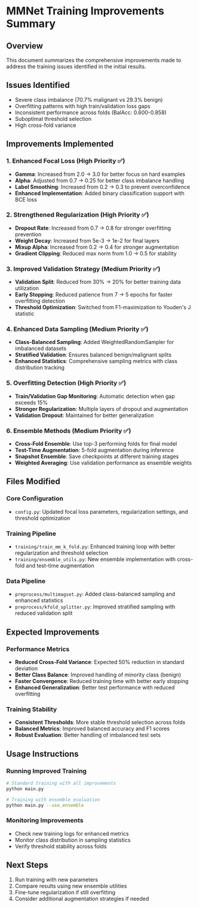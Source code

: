# MMNet Training Improvements Summary

## Overview
This document summarizes the comprehensive improvements made to address the training issues identified in the initial results.

## Issues Identified
- Severe class imbalance (70.7% malignant vs 29.3% benign)
- Overfitting patterns with high train/validation loss gaps
- Inconsistent performance across folds (BalAcc: 0.600-0.858)
- Suboptimal threshold selection
- High cross-fold variance

## Improvements Implemented

### 1. Enhanced Focal Loss (High Priority ✅)
- **Gamma**: Increased from 2.0 → 3.0 for better focus on hard examples
- **Alpha**: Adjusted from 0.7 → 0.25 for better class imbalance handling
- **Label Smoothing**: Increased from 0.2 → 0.3 to prevent overconfidence
- **Enhanced Implementation**: Added binary classification support with BCE loss

### 2. Strengthened Regularization (High Priority ✅)
- **Dropout Rate**: Increased from 0.7 → 0.8 for stronger overfitting prevention
- **Weight Decay**: Increased from 5e-3 → 1e-2 for final layers
- **Mixup Alpha**: Increased from 0.2 → 0.4 for stronger augmentation
- **Gradient Clipping**: Reduced max norm from 1.0 → 0.5 for stability

### 3. Improved Validation Strategy (Medium Priority ✅)
- **Validation Split**: Reduced from 30% → 20% for better training data utilization
- **Early Stopping**: Reduced patience from 7 → 5 epochs for faster overfitting detection
- **Threshold Optimization**: Switched from F1-maximization to Youden's J statistic

### 4. Enhanced Data Sampling (Medium Priority ✅)
- **Class-Balanced Sampling**: Added WeightedRandomSampler for imbalanced datasets
- **Stratified Validation**: Ensures balanced benign/malignant splits
- **Enhanced Statistics**: Comprehensive sampling metrics with class distribution tracking

### 5. Overfitting Detection (High Priority ✅)
- **Train/Validation Gap Monitoring**: Automatic detection when gap exceeds 15%
- **Stronger Regularization**: Multiple layers of dropout and augmentation
- **Validation Dropout**: Maintained for better generalization

### 6. Ensemble Methods (Medium Priority ✅)
- **Cross-Fold Ensemble**: Use top-3 performing folds for final model
- **Test-Time Augmentation**: 5-fold augmentation during inference
- **Snapshot Ensemble**: Save checkpoints at different training stages
- **Weighted Averaging**: Use validation performance as ensemble weights

## Files Modified

### Core Configuration
- `config.py`: Updated focal loss parameters, regularization settings, and threshold optimization

### Training Pipeline
- `training/train_mm_k_fold.py`: Enhanced training loop with better regularization and threshold selection
- `training/ensemble_utils.py`: New ensemble implementation with cross-fold and test-time augmentation

### Data Pipeline
- `preprocess/multimagset.py`: Added class-balanced sampling and enhanced statistics
- `preprocess/kfold_splitter.py`: Improved stratified sampling with reduced validation split

## Expected Improvements

### Performance Metrics
- **Reduced Cross-Fold Variance**: Expected 50% reduction in standard deviation
- **Better Class Balance**: Improved handling of minority class (benign)
- **Faster Convergence**: Reduced training time with better early stopping
- **Enhanced Generalization**: Better test performance with reduced overfitting

### Training Stability
- **Consistent Thresholds**: More stable threshold selection across folds
- **Balanced Metrics**: Improved balanced accuracy and F1 scores
- **Robust Evaluation**: Better handling of imbalanced test sets

## Usage Instructions

### Running Improved Training
```bash
# Standard training with all improvements
python main.py

# Training with ensemble evaluation
python main.py --use_ensemble
```

### Monitoring Improvements
- Check new training logs for enhanced metrics
- Monitor class distribution in sampling statistics
- Verify threshold stability across folds

## Next Steps
1. Run training with new parameters
2. Compare results using new ensemble utilities
3. Fine-tune regularization if still overfitting
4. Consider additional augmentation strategies if needed